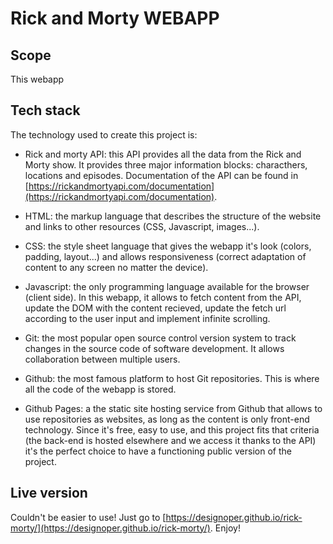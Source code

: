 # Rick and Morty WEBAPP

## Scope

This webapp

## Tech stack

The technology used to create this project is:

* Rick and morty API: this API provides all the data from the Rick and Morty show. It provides three major information blocks: characthers, locations and episodes. Documentation of the API can be found in [https://rickandmortyapi.com/documentation](https://rickandmortyapi.com/documentation).

* HTML: the markup language that describes the structure of the website and links to other resources (CSS, Javascript, images...).

* CSS: the style sheet language that gives the webapp it's look (colors, padding, layout...) and allows responsiveness (correct adaptation of content to any screen no matter the device).

* Javascript: the only programming language available for the browser (client side). In this webapp, it allows to fetch content from the API, update the DOM with the content recieved, update the fetch url according to the user input and implement infinite scrolling.

* Git: the most popular open source control version system to track changes in the source code of software development. It allows collaboration between multiple users.

* Github: the most famous platform to host Git repositories. This is where all the code of the webapp is stored.

* Github Pages: a the static site hosting service from Github that allows to use repositories as websites, as long as the content is only front-end technology. Since it's free, easy to use, and this project fits that criteria (the back-end is hosted elsewhere and we access it thanks to the API) it's the perfect choice to have a functioning public version of the project.

## Live version

Couldn't be easier to use! Just go to [https://designoper.github.io/rick-morty/](https://designoper.github.io/rick-morty/). Enjoy!
